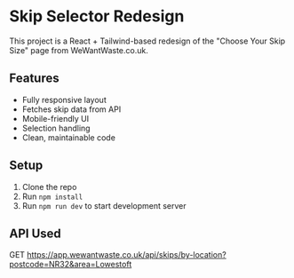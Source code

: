 # Skip Selector Redesign

This project is a React + Tailwind-based redesign of the "Choose Your Skip Size" page from WeWantWaste.co.uk.

## Features

- Fully responsive layout
- Fetches skip data from API
- Mobile-friendly UI
- Selection handling
- Clean, maintainable code

## Setup

1. Clone the repo
2. Run `npm install`
3. Run `npm run dev` to start development server

## API Used

GET https://app.wewantwaste.co.uk/api/skips/by-location?postcode=NR32&area=Lowestoft
